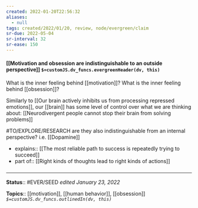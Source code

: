 ```yaml
---
created: 2022-01-20T22:56:32 
aliases:
  - null
tags: created/2022/01/20, review, node/evergreen/claim
sr-due: 2022-05-04
sr-interval: 32
sr-ease: 150
---
```


#### [[Motivation and obsession are indistinguishable to an outside perspective]] `$=customJS.dv_funcs.evergreenHeader(dv, this)`

What is the inner feeling behind [[motivation]]? What is the inner feeling behind [[obsession]]?

Similarly to [[Our brain actively inhibits us from processing repressed emotions]], our [[brain]] has some level of control over what we are thinking about: [[Neurodivergent people cannot stop their brain from solving problems]]

#TO/EXPLORE/RESEARCH are they also indistinguishable from an internal perspective? i.e. [[Dopamine]]

- explains:: [[The most reliable path to success is repeatedly trying to succeed]]
- part of:: [[Right kinds of thoughts lead to right kinds of actions]]

### <hr class="footnote"/>

**Status**:: #EVER/SEED 
*edited January 23, 2022*

**Topics**:: [[motivation]], [[human behavior]], [[obsession]]
*`$=customJS.dv_funcs.outlinedIn(dv, this)`*
